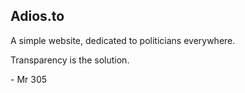 ## Adios.to

A simple website, dedicated to politicians everywhere.

Transparency is the solution.

\- Mr 305
